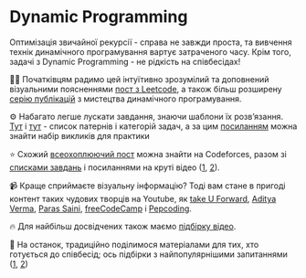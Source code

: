 # Dynamic Programming

Оптимізація звичайної рекурсії - справа не завжди проста, та вивчення технік динамічного програмування вартує затраченого часу. Крім того, задачі з Dynamic Programming - не рідкість на співбесідах!

👨‍🎓 Початківцям радимо цей інтуїтивно зрозумілий та доповнений візуальними поясненнями [пост з Leetcode](https://leetcode.com/discuss/general-discussion/712010/The-ART-of-Dynamic-Programming-An-Intuitive-Approach%3A-from-Apprentice-to-Master), а також більш розширену [серію публікацій](https://leetcode.com/discuss/study-guide/1490172/Dynamic-programming-is-simple) з мистецтва динамічного програмування.

⚙️ Набагато легше лускати завдання, знаючи шаблони їх розв’язання. [Тут](https://leetcode.com/discuss/general-discussion/458695/dynamic-programming-patterns) і [тут](https://leetcode.com/discuss/general-discussion/1050391/Must-do-Dynamic-programming-Problems-Category-wise) - список патернів і категорій задач, а за цим [посиланням](https://leetcode.com/discuss/general-discussion/662866/dp-for-beginners-problems-patterns-sample-solutions) можна знайти набір викликів для практики

⭐️ Схожий [всеохоплюючий пост](https://codeforces.com/blog/entry/43256) можна знайти на Codeforces, разом зі [списками завдань](https://codeforces.com/blog/entry/67679) і посиланнями на круті відео ([1](https://codeforces.com/blog/entry/90293), [2](https://codeforces.com/blog/entry/80064)).

📹 Краще сприймаєте візуальну інформацію? Тоді вам стане в пригоді контент таких чудових творців на Youtube, як [take U Forward](https://www.youtube.com/playlist?list=PLgUwDviBIf0qUlt5H_kiKYaNSqJ81PMMY), [Aditya Verma](https://www.youtube.com/playlist?list=PL_z_8CaSLPWekqhdCPmFohncHwz8TY2Go), [Paras Saini](https://www.youtube.com/playlist?list=PLX4N9vQU5pGYILKi8Wh-LpqMWH2qV0-oW), [freeCodeCamp](https://www.youtube.com/watch?v=oBt53YbR9Kk) і [Pepcoding](https://www.youtube.com/playlist?list=PL-Jc9J83PIiG8fE6rj9F5a6uyQ5WPdqKy).

🔥 Для найбільш досвідчених також маємо [підбірку відео](https://www.youtube.com/playlist?list=PLX4N9vQU5pGbdcwmJA1or5yOLuZl3gNTO).

🤝 На останок, традиційно поділимося матеріалами для тих, хто готується до співбесід; ось підбірки з найпопулярнішими запитаннями ([1](https://www.geeksforgeeks.org/top-50-dynamic-programming-coding-problems-for-interviews/), [2](https://www.interviewbit.com/courses/programming/topics/dynamic-programming/))
